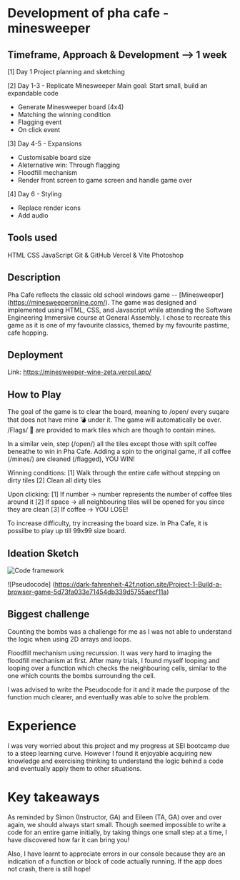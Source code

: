 # Development of pha cafe - minesweeper

## Timeframe, Approach & Development --> 1 week

[1] Day 1 Project planning and sketching

[2] Day 1-3 - Replicate Minesweeper
Main goal: Start small, build an expandable code
- Generate Minesweeper board (4x4)
- Matching the winning condition
- Flagging event
- On click event

[3] Day 4-5 - Expansions
- Customisable board size
- Aleternative win: Through flagging
- Floodfill mechanism
- Render front screen to game screen and handle game over

[4] Day 6 - Styling
- Replace render icons
- Add audio

## Tools used

HTML
CSS
JavaScript
Git & GitHub
Vercel & Vite
Photoshop

## Description

Pha Cafe reflects the classic old school windows game -- [Minesweeper] (https://minesweeperonline.com/). The game was designed and implemented using HTML, CSS, and Javascript while attending the Software Engineering Immersive course at General Assembly.
I chose to recreate this game as it is one of my favourite classics, themed by my favourite pastime, cafe hopping.

## Deployment

Link: https://minesweeper-wine-zeta.vercel.app/

## How to Play

The goal of the game is to clear the board, meaning to /open/ every suqare that does not have mine 💣 under it.
The game will automatically be over.
/Flags/ 🚩 are provided to mark tiles which are though to contain mines.

In a similar vein, step (/open/) all the tiles except those with spilt coffee beneathe to win in Pha Cafe. Adding a spin to the original game, if all coffee (/mines/) are cleaned (/flagged), YOU WIN!

Winning conditions:
[1] Walk through the entire cafe without stepping on dirty tiles
[2] Clean all dirty tiles

Upon clicking:
[1] If number -> number represents the number of coffee tiles around it
[2] If space -> all neighbouring tiles will be opened for you since they are clean
[3] If coffee -> YOU LOSE!

To increase difficulty, try increasing the board size. In Pha Cafe, it is possilbe to play up till 99x99 size board.

## Ideation Sketch

![Code framework](https://miro.com/app/board/uXjVMImBMrI=/)

![Pseudocode] (https://dark-fahrenheit-42f.notion.site/Project-1-Build-a-browser-game-5d73fa033e71454db339d5755aecf11a)

## Biggest challenge

Counting the bombs was a challenge for me as I was not able to understand the logic when using 2D arrays and loops.

Floodfill mechanism using recurssion. It was very hard to imaging the floodfill mechanism at first. After many trials, I found myself looping and looping over a function which checks the neighbouring cells, similar to the one which counts the bombs surrounding the cell.

I was advised to write the Pseudocode for it and it made the purpose of the function much clearer, and eventually was able to solve the problem.

# Experience

I was very worried about this project and my progress at SEI bootcamp due to a steep learning curve. However I found it enjoyable acquiring new knowledge and exercising thinking to understand the logic behind a code and eventually apply them to other situations.

# Key takeaways

As reminded by Simon (Instructor, GA) and Eileen (TA, GA) over and over again, we should always start small. Though seemed impossible to write a code for an entire game initially, by taking things one small step at a time, I have discovered how far it can bring you!

Also, I have learnt to appreciate errors in our console because they are an indication of a function or block of code actually running. If the app does not crash, there is still hope!
